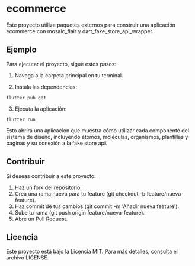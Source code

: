 # ecommerce
Este proyecto utiliza paquetes externos para construir una aplicación ecommerce con mosaic_flair y dart_fake_store_api_wrapper.

## Ejemplo
Para ejecutar el proyecto, sigue estos pasos:

1. Navega a la carpeta principal en tu terminal.

2. Instala las dependencias:
```
flutter pub get
```
3. Ejecuta la aplicación:
```
flutter run
```
Esto abrirá una aplicación que muestra cómo utilizar cada componente del sistema de diseño, incluyendo átomos, moléculas, organismos, plantillas y páginas y su conexión a la fake store api.

<a name="contribuir"></a>
## Contribuir

Si deseas contribuir a este proyecto:

1. Haz un fork del repositorio.
2. Crea una rama nueva para tu feature (git checkout -b feature/nueva-feature).
3. Haz commit de tus cambios (git commit -m 'Añadir nueva feature').
4. Sube tu rama (git push origin feature/nueva-feature).
5. Abre un Pull Request.

<a name="licencia"></a>
## Licencia

Este proyecto está bajo la Licencia MIT. Para más detalles, consulta el archivo LICENSE.